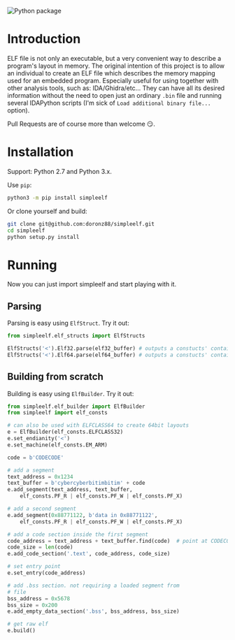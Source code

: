 ![Python package](https://github.com/doronz88/simpleelf/workflows/Python%20package/badge.svg)

# Introduction
ELF file is not only an executable, but a very convenient way to describe 
a program's layout in memory. The original intention of this project is to 
allow an individual to create an ELF file which describes the memory mapping
used for an embedded program. Especially useful for using together with other 
analysis tools, such as:
IDA/Ghidra/etc... They can have all its desired information without the need to
open just an ordinary `.bin` file and running several IDAPython scripts
(I'm sick of `Load additional binary file...` option).

Pull Requests are of course more than welcome :smirk:.

# Installation

Support: Python 2.7 and Python 3.x.

Use `pip`:

```bash
python3 -m pip install simpleelf
```

Or clone yourself and build:

```bash
git clone git@github.com:doronz88/simpleelf.git
cd simpleelf
python setup.py install
```

# Running

Now you can just import simpleelf and start playing with it.

## Parsing

Parsing is easy using `ElfStruct`.
Try it out:

```python
from simpleelf.elf_structs import ElfStructs

ElfStructs('<').Elf32.parse(elf32_buffer) # outputs a constucts' container
ElfStructs('<').Elf64.parse(elf64_buffer) # outputs a constucts' container
```

## Building from scratch

Building is easy using `ElfBuilder`.
Try it out:

```python
from simpleelf.elf_builder import ElfBuilder
from simpleelf import elf_consts

# can also be used with ELFCLASS64 to create 64bit layouts
e = ElfBuilder(elf_consts.ELFCLASS32)
e.set_endianity('<')
e.set_machine(elf_consts.EM_ARM)

code = b'CODECODE'

# add a segment
text_address = 0x1234
text_buffer = b'cybercyberbitimbitim' + code
e.add_segment(text_address, text_buffer, 
    elf_consts.PF_R | elf_consts.PF_W | elf_consts.PF_X)

# add a second segment
e.add_segment(0x88771122, b'data in 0x88771122', 
    elf_consts.PF_R | elf_consts.PF_W | elf_consts.PF_X)

# add a code section inside the first segment
code_address = text_address + text_buffer.find(code)  # point at CODECODE
code_size = len(code)
e.add_code_section('.text', code_address, code_size)

# set entry point
e.set_entry(code_address)

# add .bss section. not requiring a loaded segment from
# file
bss_address = 0x5678
bss_size = 0x200
e.add_empty_data_section('.bss', bss_address, bss_size)

# get raw elf
e.build()
```
